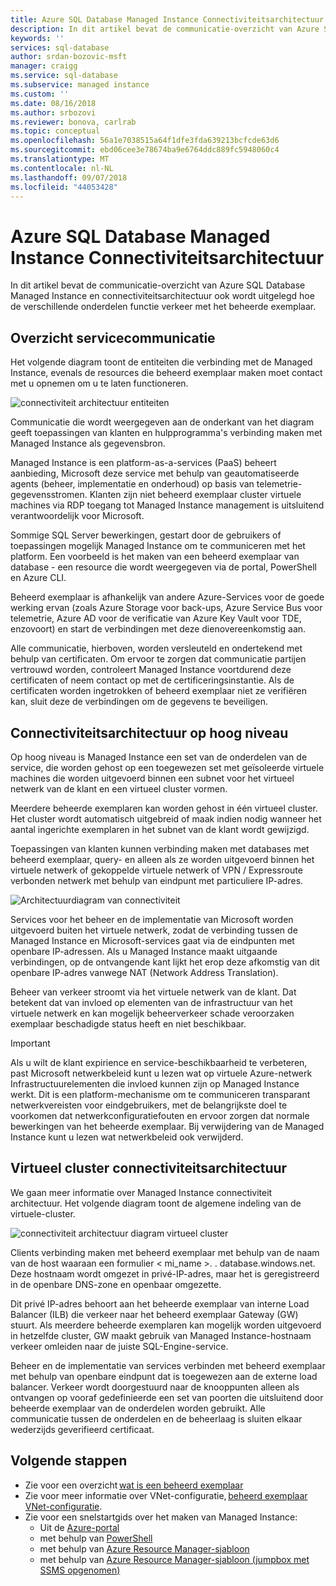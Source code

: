 ```yaml
---
title: Azure SQL Database Managed Instance Connectiviteitsarchitectuur | Microsoft Docs
description: In dit artikel bevat de communicatie-overzicht van Azure SQL Database Managed Instance en connectiviteitsarchitectuur ook wordt uitgelegd hoe de verschillende onderdelen functie verkeer met het beheerde exemplaar.
keywords: ''
services: sql-database
author: srdan-bozovic-msft
manager: craigg
ms.service: sql-database
ms.subservice: managed instance
ms.custom: ''
ms.date: 08/16/2018
ms.author: srbozovi
ms.reviewer: bonova, carlrab
ms.topic: conceptual
ms.openlocfilehash: 56a1e7038515a64f1dfe3fda639213bcfcde63d6
ms.sourcegitcommit: ebd06cee3e78674ba9e6764ddc889fc5948060c4
ms.translationtype: MT
ms.contentlocale: nl-NL
ms.lasthandoff: 09/07/2018
ms.locfileid: "44053428"
---
```

# <a name="azure-sql-database-managed-instance-connectivity-architecture"></a>Azure SQL Database Managed Instance Connectiviteitsarchitectuur 

In dit artikel bevat de communicatie-overzicht van Azure SQL Database Managed Instance en connectiviteitsarchitectuur ook wordt uitgelegd hoe de verschillende onderdelen functie verkeer met het beheerde exemplaar.  

## <a name="communication-overview"></a>Overzicht servicecommunicatie 

Het volgende diagram toont de entiteiten die verbinding met de Managed Instance, evenals de resources die beheerd exemplaar maken moet contact met u opnemen om u te laten functioneren. 

![connectiviteit architectuur entiteiten](./media/managed-instance-connectivity-architecture/connectivityarch001.png)

Communicatie die wordt weergegeven aan de onderkant van het diagram geeft toepassingen van klanten en hulpprogramma's verbinding maken met Managed Instance als gegevensbron.  

Managed Instance is een platform-as-a-services (PaaS) beheert aanbieding, Microsoft deze service met behulp van geautomatiseerde agents (beheer, implementatie en onderhoud) op basis van telemetrie-gegevensstromen. Klanten zijn niet beheerd exemplaar cluster virtuele machines via RDP toegang tot Managed Instance management is uitsluitend verantwoordelijk voor Microsoft. 

Sommige SQL Server bewerkingen, gestart door de gebruikers of toepassingen mogelijk Managed Instance om te communiceren met het platform. Een voorbeeld is het maken van een beheerd exemplaar van database - een resource die wordt weergegeven via de portal, PowerShell en Azure CLI. 

Beheerd exemplaar is afhankelijk van andere Azure-Services voor de goede werking ervan (zoals Azure Storage voor back-ups, Azure Service Bus voor telemetrie, Azure AD voor de verificatie van Azure Key Vault voor TDE, enzovoort) en start de verbindingen met deze dienovereenkomstig aan. 

Alle communicatie, hierboven, worden versleuteld en ondertekend met behulp van certificaten. Om ervoor te zorgen dat communicatie partijen vertrouwd worden, controleert Managed Instance voortdurend deze certificaten of neem contact op met de certificeringsinstantie. Als de certificaten worden ingetrokken of beheerd exemplaar niet ze verifiëren kan, sluit deze de verbindingen om de gegevens te beveiligen. 

## <a name="high-level-connectivity-architecture"></a>Connectiviteitsarchitectuur op hoog niveau 

Op hoog niveau is Managed Instance een set van de onderdelen van de service, die worden gehost op een toegewezen set met geïsoleerde virtuele machines die worden uitgevoerd binnen een subnet voor het virtueel netwerk van de klant en een virtueel cluster vormen. 

Meerdere beheerde exemplaren kan worden gehost in één virtueel cluster. Het cluster wordt automatisch uitgebreid of maak indien nodig wanneer het aantal ingerichte exemplaren in het subnet van de klant wordt gewijzigd. 

Toepassingen van klanten kunnen verbinding maken met databases met beheerd exemplaar, query- en alleen als ze worden uitgevoerd binnen het virtuele netwerk of gekoppelde virtuele netwerk of VPN / Expressroute verbonden netwerk met behulp van eindpunt met particuliere IP-adres.  

![Architectuurdiagram van connectiviteit](./media/managed-instance-connectivity-architecture/connectivityarch002.png)

Services voor het beheer en de implementatie van Microsoft worden uitgevoerd buiten het virtuele netwerk, zodat de verbinding tussen de Managed Instance en Microsoft-services gaat via de eindpunten met openbare IP-adressen. Als u Managed Instance maakt uitgaande verbindingen, op de ontvangende kant lijkt het erop deze afkomstig van dit openbare IP-adres vanwege NAT (Network Address Translation). 

Beheer van verkeer stroomt via het virtuele netwerk van de klant. Dat betekent dat van invloed op elementen van de infrastructuur van het virtuele netwerk en kan mogelijk beheerverkeer schade veroorzaken exemplaar beschadigde status heeft en niet beschikbaar. 

> [!IMPORTANT]
> Als u wilt de klant expirience en service-beschikbaarheid te verbeteren, past Microsoft netwerkbeleid kunt u lezen wat op virtuele Azure-netwerk Infrastructuurelementen die invloed kunnen zijn op Managed Instance werkt. Dit is een platform-mechanisme om te communiceren transparant netwerkvereisten voor eindgebruikers, met de belangrijkste doel te voorkomen dat netwerkconfiguratiefouten en ervoor zorgen dat normale bewerkingen van het beheerde exemplaar. Bij verwijdering van de Managed Instance kunt u lezen wat netwerkbeleid ook verwijderd. 

## <a name="virtual-cluster-connectivity-architecture"></a>Virtueel cluster connectiviteitsarchitectuur 

We gaan meer informatie over Managed Instance connectiviteit architectuur. Het volgende diagram toont de algemene indeling van de virtuele-cluster. 

![connectiviteit architectuur diagram virtueel cluster](./media/managed-instance-connectivity-architecture/connectivityarch003.png)

Clients verbinding maken met beheerd exemplaar met behulp van de naam van de host waaraan een formulier < mi_name >. <clusterid>. database.windows.net. Deze hostnaam wordt omgezet in privé-IP-adres, maar het is geregistreerd in de openbare DNS-zone en openbaar omgezette. 

Dit privé IP-adres behoort aan het beheerde exemplaar van interne Load Balancer (ILB) die verkeer naar het beheerd exemplaar Gateway (GW) stuurt. Als meerdere beheerde exemplaren kan mogelijk worden uitgevoerd in hetzelfde cluster, GW maakt gebruik van Managed Instance-hostnaam verkeer omleiden naar de juiste SQL-Engine-service. 

Beheer en de implementatie van services verbinden met beheerd exemplaar met behulp van openbare eindpunt dat is toegewezen aan de externe load balancer. Verkeer wordt doorgestuurd naar de knooppunten alleen als ontvangen op vooraf gedefinieerde een set van poorten die uitsluitend door beheerde exemplaar van de onderdelen worden gebruikt. Alle communicatie tussen de onderdelen en de beheerlaag is sluiten elkaar wederzijds geverifieerd certificaat. 

## <a name="next-steps"></a>Volgende stappen 

- Zie voor een overzicht [wat is een beheerd exemplaar](sql-database-managed-instance.md) 
- Zie voor meer informatie over VNet-configuratie, [beheerd exemplaar VNet-configuratie](sql-database-managed-instance-vnet-configuration.md). 
- Zie voor een snelstartgids over het maken van Managed Instance: 
  - Uit de [Azure-portal](sql-database-managed-instance-get-started.md) 
  - met behulp van [PowerShell](https://blogs.msdn.microsoft.com/sqlserverstorageengine/2018/06/27/quick-start-script-create-azure-sql-managed-instance-using-powershell/) 
  - met behulp van [Azure Resource Manager-sjabloon](https://azure.microsoft.com/resources/templates/101-sqlmi-new-vnet/) 
  - met behulp van [Azure Resource Manager-sjabloon (jumpbox met SSMS opgenomen)](https://portal.azure.com/) 

